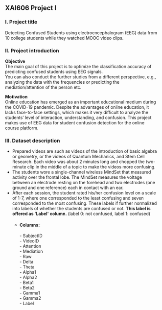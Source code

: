 XAI606 Project I
----------------------------------------------
### I. Project title
Detecting Confused Students using electroencephalogram (EEG) data from 10 college students while they watched MOOC video clips. 

      
### II. Project introduction
**Objective**   
The main goal of this project is to optimize the classification accuracy of predicting confused students using EEG signals.   
You can also conduct the further studies from a different perspective, e.g., analyzing the data with the frequencies or predicting the mediation/attention of the person etc.
   
**Motivation**    
Online education has emerged as an important educational medium during the COVID-19 pandemic. Despite the advantages of online education, it lacks face-to-face settings, which makes it very difficult to analyze the students’ level of interaction, understanding, and confusion. This project makes use of EEG data for student confusion detection for the online course platform.   

### III. Dataset description   
- Prepared videos are such as videos of the introduction of basic algebra or geometry, or the videos of Quantum Mechanics, and Stem Cell Research. Each video was about 2 minutes long and chopped the two-minute clip in the middle of a topic to make the videos more confusing.   
- The students wore a single-channel wireless MindSet that measured activity over the frontal lobe. The MindSet measures the voltage between an electrode resting on the forehead and two electrodes (one ground and one reference) each in contact with an ear.   
- After each session, the student rated his/her confusion level on a scale of 1-7, where one corresponded to the least confusing and seven corresponded to the most confusing. These labels if further normalized into labels of whether the students are confused or not. **This label is offered as 'Label' column.** (label 0: not confused, label 1: confused)
  - #### Columns:   
    -&nbsp;SubjectID   
    -&nbsp;VideoID   
    -&nbsp;Attention   
    -&nbsp;Mediation   
    -&nbsp;Raw   
    -&nbsp;Delta   
    -&nbsp;Theta   
    -&nbsp;Alpha1   
    -&nbsp;Alpha2   
    -&nbsp;Beta1   
    -&nbsp;Beta2   
    -&nbsp;Gamma1   
    -&nbsp;Gamma2   
    -&nbsp;Label
